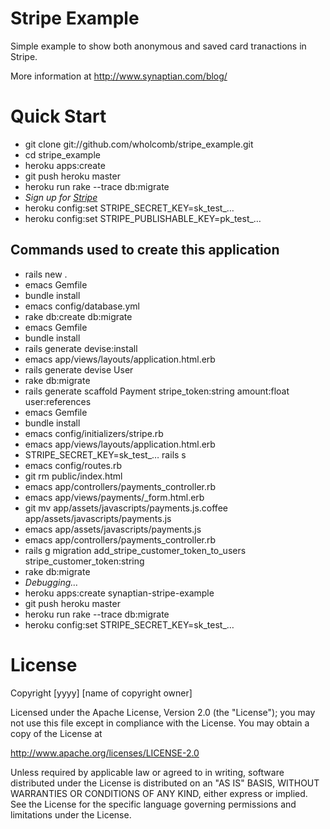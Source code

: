 Stripe Example
==============

Simple example to show both anonymous and saved card tranactions in Stripe.

More information at http://www.synaptian.com/blog/

# Quick Start

* git clone git://github.com/wholcomb/stripe_example.git
* cd stripe_example
* heroku apps:create
* git push heroku master
* heroku run rake --trace db:migrate
* *Sign up for [Stripe](http://stripe.com)*
* heroku config:set STRIPE_SECRET_KEY=sk_test_&hellip;
* heroku config:set STRIPE_PUBLISHABLE_KEY=pk_test_&hellip;

## Commands used to create this application

* rails new .
* emacs Gemfile
* bundle install
* emacs config/database.yml
* rake db:create db:migrate
* emacs Gemfile
* bundle install
* rails generate devise:install
* emacs app/views/layouts/application.html.erb
* rails generate devise User
* rake db:migrate
* rails generate scaffold Payment stripe_token:string amount:float user:references
* emacs Gemfile
* bundle install
* emacs config/initializers/stripe.rb
* emacs app/views/layouts/application.html.erb
* STRIPE_SECRET_KEY=sk_test_&hellip; rails s
* emacs config/routes.rb
* git rm public/index.html
* emacs app/controllers/payments_controller.rb
* emacs app/views/payments/_form.html.erb
* git mv app/assets/javascripts/payments.js.coffee app/assets/javascripts/payments.js
* emacs app/assets/javascripts/payments.js
* emacs app/controllers/payments_controller.rb
* rails g migration add_stripe_customer_token_to_users stripe_customer_token:string
* rake db:migrate
* *Debugging&hellip;*
* heroku apps:create synaptian-stripe-example
* git push heroku master
* heroku run rake --trace db:migrate
* heroku config:set STRIPE_SECRET_KEY=sk_test_&hellip;

# License

Copyright [yyyy] [name of copyright owner]

Licensed under the Apache License, Version 2.0 (the "License"); you may not use this file except in compliance with the License. You may obtain a copy of the License at

http://www.apache.org/licenses/LICENSE-2.0

Unless required by applicable law or agreed to in writing, software distributed under the License is distributed on an "AS IS" BASIS, WITHOUT WARRANTIES OR CONDITIONS OF ANY KIND, either express or implied. See the License for the specific language governing permissions and limitations under the License.
